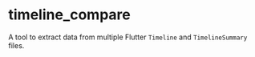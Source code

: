 # timeline_compare
A tool to extract data from multiple Flutter `Timeline` and `TimelineSummary` files.
